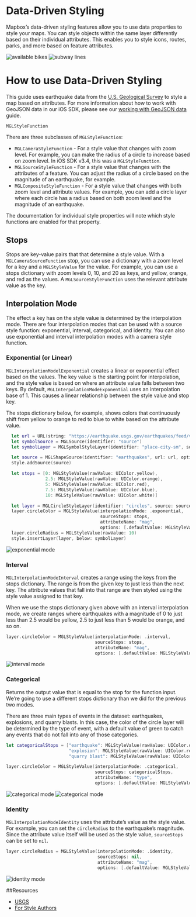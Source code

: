 
<!--
  This file is generated.
  Edit platform/darwin/scripts/generate-style-code.js, then run `make darwin-style-code`.
-->

# Data-Driven Styling

Mapbox’s data-driven styling features allow you to use data properties to style your maps. You can style objects within the same layer differently based on their individual attributes. This enables you to style icons, routes, parks, and more based on feature attributes.

![available bikes](img/data-driven-styling/citibikes.png) ![subway lines](img/data-driven-styling/polylineExample.png)

# How to use Data-Driven Styling
This guide uses earthquake data from the [U.S. Geological Survey](https://earthquake.usgs.gov/earthquakes/feed/v1.0/geojson.php) to style a map based on attributes. For more information about how to work with GeoJSON data in our iOS SDK, please see our [working with GeoJSON data](working-with-geojson-data.html) guide.

`MGLStyleFunction`

There are three subclasses of `MGLStyleFunction`:

* `MGLCameraStyleFunction` - For a style value that changes with zoom level. For example, you can make the radius of a circle to increase based on zoom level. In iOS SDK v3.4, this was a `MGLStyleFunction`.
* `MGLSourceStyleFunction` - For a style value that changes with the attributes of a feature. You can adjust the radius of a circle based on the magnitude of an earthquake, for example.
* `MGLCompositeStyleFunction` - For a style value that changes with both zoom level and attribute values. For example, you can add a circle layer where each circle has a radius based on both zoom level and the magnitude of an earthquake.

The documentation for individual style properties will note which style functions are enabled for that property.

## Stops

Stops are key-value pairs that that determine a style value. With a `MGLCameraSourceFunction` stop, you can use a dictionary with a zoom level for a key and a `MGLStyleValue` for the value. For example, you can use a stops dictionary with zoom levels 0, 10, and 20 as keys, and yellow, orange, and red as the values. A `MGLSourceStyleFunction` uses the relevant attribute value as the key.

## Interpolation Mode

The effect a key has on the style value is determined by the interpolation mode. There are four interpolation modes that can be used with a source style function: exponential, interval, categorical, and identity. You can also use exponential and interval interpolation modes with a camera style function.

### Exponential (or Linear)

`MGLInterpolationModelExponential` creates a linear or exponential effect based on the values. The key value is the starting point for interpolation, and the style value is based on where an attribute value falls between two keys. By default, `MGLInterpolationModeExponential` uses an interpolation base of 1. This causes a linear relationship between the style value and stop key.

The stops dictionary below, for example, shows colors that continuously shift from yellow to orange to red to blue to white based on the attribute value.

``` swift
  let url = URL(string: "https://earthquake.usgs.gov/earthquakes/feed/v1.0/summary/all_week.geojson")
  let symbolSource = MGLSource(identifier: "source")
  let symbolLayer = MGLSymbolStyleLayer(identifier: "place-city-sm", source: symbolSource)

  let source = MGLShapeSource(identifier: "earthquakes", url: url, options: nil)
  style.addSource(source)

  let stops = [0: MGLStyleValue(rawValue: UIColor.yellow),
               2.5: MGLStyleValue(rawValue: UIColor.orange),
               5: MGLStyleValue(rawValue: UIColor.red),
               7.5: MGLStyleValue(rawValue: UIColor.blue),
               10: MGLStyleValue(rawValue: UIColor.white)]

  let layer = MGLCircleStyleLayer(identifier: "circles", source: source)
  layer.circleColor = MGLStyleValue(interpolationMode: .exponential,
                                    sourceStops: stops,
                                    attributeName: "mag",
                                    options: [.defaultValue: MGLStyleValue<UIColor>(rawValue: .green)])
  layer.circleRadius = MGLStyleValue(rawValue: 10)
  style.insertLayer(layer, below: symbolLayer)
```

![exponential mode](img/data-driven-styling/exponential.png)

### Interval

`MGLInterpolationModeInterval` creates a range using the keys from the stops dictionary. The range is from the given key to just less than the next key. The attribute values that fall into that range are then styled using the style value assigned to that key.

When we use the stops dictionary given above with an interval interpolation mode, we create ranges where earthquakes with a magnitude of 0 to just less than 2.5 would be yellow, 2.5 to just less than 5 would be orange, and so on.

``` swift
layer.circleColor = MGLStyleValue(interpolationMode: .interval,
                                  sourceStops: stops,
                                  attributeName: "mag",
                                  options: [.defaultValue: MGLStyleValue<UIColor>(rawValue: .green)])
```

![interval mode](img/data-driven-styling/interval.png)

### Categorical

Returns the output value that is equal to the stop for the function input. We’re going to use a different stops dictionary than we did for the previous two modes.

There are three main types of events in the dataset: earthquakes, explosions, and quarry blasts. In this case, the color of the circle layer will be determined by the type of event, with a default value of green to catch any events that do not fall into any of those categories.

``` swift
let categoricalStops = ["earthquake": MGLStyleValue(rawValue: UIColor.orange),
                        "explosion": MGLStyleValue(rawValue: UIColor.red),
                        "quarry blast": MGLStyleValue(rawValue: UIColor.yellow)]

layer.circleColor = MGLStyleValue(interpolationMode: .categorical,
                                  sourceStops: categoricalStops,
                                  attributeName: "type",
                                  options: [.defaultValue: MGLStyleValue(rawValue: UIColor.blue)])

```

![categorical mode](img/data-driven-styling/categorical1.png) ![categorical mode](img/data-driven-styling/categorical2.png)

### Identity

`MGLInterpolationModeIdentity` uses the attribute’s value as the style value. For example, you can set the `circleRadius` to the earthquake’s magnitude. Since the attribute value itself will be used as the style value, `sourceStops` can be set to `nil`.

``` swift
layer.circleRadius = MGLStyleValue(interpolationMode: .identity,
                                   sourceStops: nil,
                                   attributeName: "mag",
                                   options: [.defaultValue: MGLStyleValue<NSNumber>(rawValue: 0)])

```

![identity mode](img/data-driven-styling/identity.png)

##Resources

* [USGS](https://earthquake.usgs.gov/earthquakes/feed/v1.0/geojson.php)
* [For Style Authors](for-style-authors.html)
